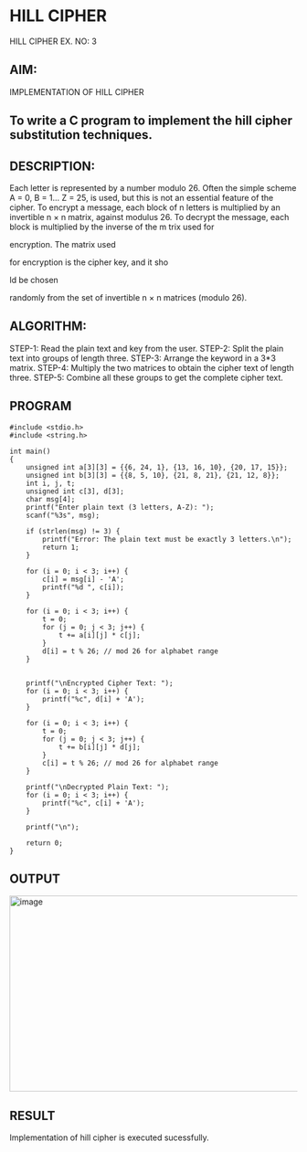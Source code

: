 # HILL CIPHER
HILL CIPHER
EX. NO: 3
## AIM:

IMPLEMENTATION OF HILL CIPHER
 
## To write a C program to implement the hill cipher substitution techniques.

## DESCRIPTION:

Each letter is represented by a number modulo 26. Often the simple scheme A = 0, B
= 1... Z = 25, is used, but this is not an essential feature of the cipher. To encrypt a message, each block of n letters is  multiplied by an invertible n × n matrix, against modulus 26. To
decrypt the message, each block is multiplied by the inverse of the m trix used for
 
encryption. The matrix used
 
for encryption is the cipher key, and it sho
 
ld be chosen
 
randomly from the set of invertible n × n matrices (modulo 26).


## ALGORITHM:

STEP-1: Read the plain text and key from the user. STEP-2: Split the plain text into groups of length three. STEP-3: Arrange the keyword in a 3*3 matrix.
STEP-4: Multiply the two matrices to obtain the cipher text of length three.
STEP-5: Combine all these groups to get the complete cipher text.

## PROGRAM 
```
#include <stdio.h>
#include <string.h>

int main() 
{
    unsigned int a[3][3] = {{6, 24, 1}, {13, 16, 10}, {20, 17, 15}};
    unsigned int b[3][3] = {{8, 5, 10}, {21, 8, 21}, {21, 12, 8}};   
    int i, j, t;
    unsigned int c[3], d[3];
    char msg[4];
    printf("Enter plain text (3 letters, A-Z): ");
    scanf("%3s", msg); 
   
    if (strlen(msg) != 3) {
        printf("Error: The plain text must be exactly 3 letters.\n");
        return 1;
    }

    for (i = 0; i < 3; i++) {
        c[i] = msg[i] - 'A';
        printf("%d ", c[i]); 
    }

    for (i = 0; i < 3; i++) {
        t = 0;
        for (j = 0; j < 3; j++) { 
            t += a[i][j] * c[j];
        }
        d[i] = t % 26; // mod 26 for alphabet range
    }

    
    printf("\nEncrypted Cipher Text: "); 
    for (i = 0; i < 3; i++) {
        printf("%c", d[i] + 'A');
    }

    for (i = 0; i < 3; i++) {
        t = 0;
        for (j = 0; j < 3; j++) { 
            t += b[i][j] * d[j];
        }
        c[i] = t % 26; // mod 26 for alphabet range
    }

    printf("\nDecrypted Plain Text: "); 
    for (i = 0; i < 3; i++) {
        printf("%c", c[i] + 'A');
    }

    printf("\n");

    return 0;
}
```
## OUTPUT

<img width="621" height="343" alt="image" src="https://github.com/user-attachments/assets/96845ec0-9264-4ef2-88ee-8edb587bec25" />


## RESULT

Implementation of hill cipher is executed sucessfully.
